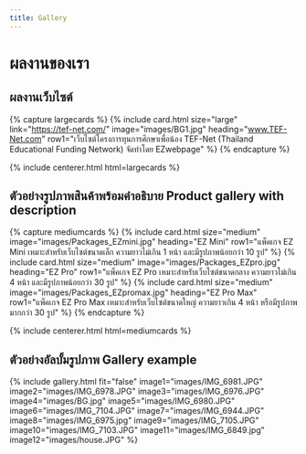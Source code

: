 ```yaml
---
title: Gallery
---
```


# <i class="fas fa-users"></i>ผลงานของเรา

## ผลงานเว็บไซต์ 

{% capture largecards %}
{%
  include card.html
  size="large"
  link="https://tef-net.com/"
  image="images/BG1.jpg"
  heading="www.TEF-Net.com"
  row1="เว็บไซต์โครงการทุนการศึกษาเพื่อน้อง TEF-Net (Thailand Educational Funding Network) จัดทำโดย EZwebpage"
%}
{% endcapture %}

{% include centerer.html html=largecards %}

## ตัวอย่างรูปภาพสินค้าพร้อมคำอธิบาย Product gallery with description

{% capture mediumcards %}
{%
  include card.html
  size="medium"
  image="images/Packages_EZmini.jpg"
  heading="EZ Mini"
  row1="แพ็คเกจ EZ Mini เหมาะสำหรับเว็บไซต์ขนาดเล็ก ความยาวไม่เกิน 1 หน้า และมีรูปภาพน้อยกว่า 10 รูป"
%}
{%
  include card.html
  size="medium"
  image="images/Packages_EZpro.jpg"
  heading="EZ Pro"
  row1="แพ็คเกจ EZ Pro เหมาะสำหรับเว็บไซต์ขนาดกลาง ความยาวไม่เกิน 4 หน้า และมีรูปภาพน้อยกว่า 30 รูป"
%}
{%
  include card.html
  size="medium"
  image="images/Packages_EZpromax.jpg"
  heading="EZ Pro Max"
  row1="แพ็คเกจ EZ Pro Max เหมาะสำหรับเว็บไซต์ขนาดใหญ่ ความยาวเกิน 4 หน้า หรือมีรูปภาพมากกว่า 30 รูป"
%}
{% endcapture %}

{% include centerer.html html=mediumcards %}



## ตัวอย่างอัลบั้มรูปภาพ Gallery example

{%
  include gallery.html
  fit="false"
  image1="images/IMG_6981.JPG"
  image2="images/IMG_6978.JPG"
  image3="images/IMG_6976.JPG"
  image4="images/BG.jpg"
  image5="images/IMG_6980.JPG"
  image6="images/IMG_7104.JPG"
  image7="images/IMG_6944.JPG"
  image8="images/IMG_6975.jpg"
  image9="images/IMG_7105.JPG"
  image10="images/IMG_7103.JPG"
  image11="images/IMG_6849.jpg"
  image12="images/house.JPG"
%}
